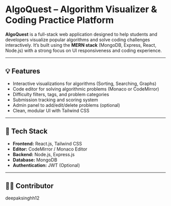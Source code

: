 # AlgoQuest – Algorithm Visualizer & Coding Practice Platform

**AlgoQuest** is a full-stack web application designed to help students and developers visualize popular algorithms and solve coding challenges interactively. It’s built using the **MERN stack** (MongoDB, Express, React, Node.js) with a strong focus on UI responsiveness and coding experience.

---

## 💡 Features

- Interactive visualizations for algorithms (Sorting, Searching, Graphs)
- Code editor for solving algorithmic problems (Monaco or CodeMirror)
- Difficulty filters, tags, and problem categories
- Submission tracking and scoring system
- Admin panel to add/edit/delete problems (optional)
- Clean, modular UI with Tailwind CSS

---

## 🧰 Tech Stack

- **Frontend:** React.js, Tailwind CSS
- **Editor:** CodeMirror / Monaco Editor
- **Backend:** Node.js, Express.js
- **Database:** MongoDB
- **Authentication:** JWT (Optional)

---

## 👨‍💻 Contributor
deepaksinghh12 
